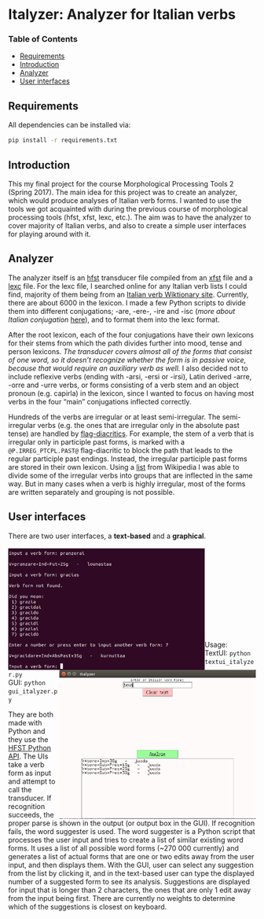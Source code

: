 # Italyzer: Analyzer for Italian verbs

### Table of Contents
  * [Requirements](#Requirements)  
  * [Introduction](#Introduction)  
  * [Analyzer](#Analyzer)  
  * [User interfaces](#User-interfaces)

## Requirements

All dependencies can be installed via:

```bash
pip install -r requirements.txt
```

## Introduction

This my final project for the course Morphological Processing Tools 2 (Spring 2017). The main idea for this project was to create an analyzer, which would produce analyses of Italian verb forms. I wanted to use the tools we got acquainted with during the previous course of morphological processing tools (hfst, xfst, lexc, etc.). The aim was to have the analyzer to cover majority of Italian verbs, and also to create a simple user interfaces for playing around with it.  

## Analyzer

The analyzer itself is an [hfst](https://en.wikipedia.org/wiki/HFST) transducer file compiled from an [xfst](http://cs.haifa.ac.il/~shuly/teaching/06/nlp/xfst-tutorial.pdf) file and a [lexc](https://kitwiki.csc.fi/twiki/bin/view/KitWiki/HfstLexcAndTwolcTutorial) file. For the lexc file, I searched online for any Italian verb lists I could find, majority of them being from an [Italian verb Wiktionary site](https://en.wiktionary.org/wiki/Category:Italian_verbs). Currently, there are about 6000 in the lexicon. I made a few Python scripts to divide them into different conjugations; -are, -ere-, -ire and -isc (*more about Italian conjugation* [here](https://en.wikipedia.org/wiki/Italian_conjugation)), and to format them into the lexc format.  

After the root lexicon, each of the four conjugations have their own lexicons for their stems from which the path divides further into mood, tense and person lexicons. *The transducer covers almost all of the forms that consist of one word, so it doesn’t recognize whether the form is in passive voice, because that would require an auxiliary verb as well.* I also decided not to include reflexive verbs (ending with -arsi, -ersi or -irsi), Latin derived -arre, -orre and -urre verbs, or forms consisting of a verb stem and an object pronoun (e.g. capirla) in the lexicon, since I wanted to focus on having most verbs in the four “main” conjugations inflected correctly.
  
Hundreds of the verbs are irregular or at least semi-irregular. The semi-irregular verbs (e.g. the ones that are irregular only in the absolute past tense) are handled by [flag-diacritics](http://giellatekno.uit.no/doc/lang/sme/docu-sme-flag-diacritics.html). For example, the stem of a verb that is irregular only in participle past forms, is marked with a `@P.IRREG_PTCPL.PAST@` flag-diacritic to block the path that leads to the regular participle past endings. Instead, the irregular participle past forms are stored in their own lexicon. Using a [list](https://it.wikipedia.org/wiki/Verbi_irregolari_italiani) from Wikipedia I was able to divide some of the irregular verbs into groups that are inflected in the same way. But in many cases when a verb is highly irregular, most of the forms are written separately and grouping is not possible.

## User interfaces <a name="User-interfaces"></a>
There are two user interfaces, a **text-based** and a **graphical**.  
<br/>
<img align="left" width="400" src="images/textui.png">
<img align="right" width="400"  src="images/gui.png">  
<br/><br/><br/><br/><br/><br/><br/><br/><br/><br/>
Usage:  
TextUI: `python textui_italyzer.py`  
GUI: `python gui_italyzer.py`  

They are both made with Python and they use the [HFST Python API](https://pypi.org/project/hfst/). The UIs take a verb form as input and attempt to call the transducer. If recognition succeeds, the proper parse is shown in the output (or output box in the GUI).
If recognition fails, the word suggester is used. The word suggester is a Python script that processes the user input and tries to create a list of similar existing word forms. It uses a list of all possible word forms (~270 000 currently) and generates a list of actual forms that are one or two edits away from the user input, and then displays them. With the GUI, user can select any suggestion from the list by clicking it, and in the text-based user can type the displayed number of a suggested form to see its analysis. Suggestions are displayed for input that is longer than 2 characters, the ones that are only 1 edit away from the input being first. There are currently no weights to determine which of the suggestions is closest on keyboard.


